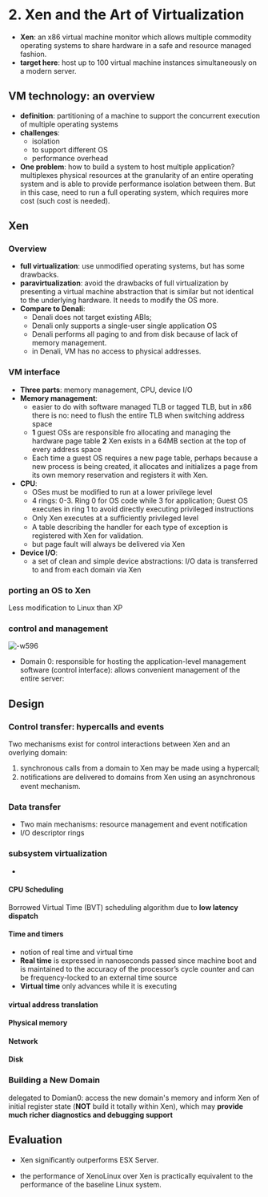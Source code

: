 # 2. Xen and the Art of Virtualization

- **Xen**: an x86 virtual machine monitor which allows multiple commodity operating systems to share hardware in a safe and resource managed fashion.
- **target here**: host up to 100 virtual machine instances simultaneously on a modern server.

## VM technology: an overview

- **definition**: partitioning of a machine to support the concurrent execution of multiple operating systems
- **challenges**: 
    - isolation
    - to support different OS
    - performance overhead
- **One problem**: how to build a system to host multiple application? multiplexes physical resources at the granularity of an entire operating system and is able to provide performance isolation between them. But in this case, need to run a full operating system, which requires more cost (such cost is needed).

## Xen

### Overview

- **full virtualization**: use unmodified operating systems, but has some drawbacks.
- **paravirtualization**: avoid the drawbacks of full virtualization by presenting a virtual machine abstraction that is similar but not identical to the underlying hardware. It needs to modify the OS more.
- **Compare to Denali**: 
    - Denali does not target existing ABIs;
    - Denali only supports a single-user single application OS
    - Denali performs all paging to and from disk because of lack of memory management.
    - in Denali, VM has no access to physical addresses.

### VM interface

- **Three parts**: memory management, CPU, device I/O
- **Memory management**:  
    - easier to do with software managed TLB or tagged TLB, but in x86 there is no: need to flush the entire TLB when switching address space
    - **1** guest OSs are responsible fro allocating and managing the hardware page table **2** Xen exists in a 64MB section at the top of every address space
    -  Each time a guest OS requires a new page table, perhaps because a new process is being created, it allocates and initializes a page from its own memory reservation and registers it with Xen.
- **CPU**:
    - OSes must be modified to run at a lower privilege level
    - 4 rings: 0-3. Ring 0 for OS code while 3 for application; Guest OS executes in ring 1 to avoid directly executing privileged instructions
    - Only Xen executes at a sufﬁciently privileged level
    - A table describing the handler for each type of exception is registered with Xen for validation.
    - but page fault will always be delivered via Xen 
- **Device I/O**:
    - a set of clean and simple device abstractions: I/O data is transferred to and from each domain via Xen

### porting an OS to Xen

Less modification to Linux than XP

### control and management

![-w596](media/15486189641655/15486271229214.jpg)

- Domain 0: responsible for hosting the application-level management software (control interface): allows convenient management of the entire server:

## Design

### Control transfer: hypercalls and events

Two mechanisms exist for control interactions between Xen and an overlying domain: 
1. synchronous calls from a domain to Xen may be made using a hypercall;
2. notiﬁcations are delivered to domains from Xen using an asynchronous event mechanism.

### Data transfer

- Two main mechanisms: resource management and event notification
- I/O descriptor rings

### subsystem virtualization

-

#### CPU Scheduling

Borrowed Virtual Time (BVT) scheduling algorithm due to **low latency dispatch**

#### Time and timers

- notion of real time and virtual time
- **Real time** is expressed in nanoseconds passed since machine boot and is maintained to the accuracy of the processor’s cycle counter and can be frequency-locked to an external time source
- **Virtual time** only advances while it is executing

#### virtual address translation


#### Physical memory

#### Network

#### Disk

### Building a New Domain

delegated to Domian0: access the new domain's memory and inform Xen of initial register state (**NOT** build it totally within Xen), which may **provide much richer diagnostics and debugging support**

## Evaluation

- Xen signiﬁcantly outperforms ESX Server.

- the performance of XenoLinux over Xen is practically equivalent to the performance of the baseline Linux system.


 